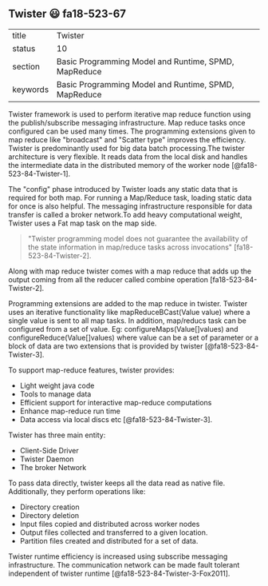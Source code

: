 ## Twister :smiley: fa18-523-67


|          |                                                      |
| -------- | ---------------------------------------------------- |
| title    | Twister                                              | 
| status   | 10                                                   |
| section  | Basic Programming Model and Runtime, SPMD, MapReduce |
| keywords | Basic Programming Model and Runtime, SPMD, MapReduce |



Twister framework is used to perform iterative map reduce function using the 
publish/subscribe messaging infrastructure. Map reduce tasks once configured
can be used many times. The programming extensions given to map reduce like 
"broadcast" and "Scatter type" improves the efficiency. Twister is 
predominantly used for big data batch processing.The twister architecture is
very flexible. It reads data from the local disk and handles the intermediate
data in the distributed memory of the worker node [@fa18-523-84-Twister-1].

The "config" phase introduced by Twister loads any static data that is required
for both map. For running a Map/Reduce task, loading static data for once is 
also helpful. The messaging infrastructure responsible for data transfer is 
called a broker network.To add heavy computational weight, Twister uses a Fat
map task on the map side. 
> "Twister programming model does not guarantee the availability of the state
information in map/reduce tasks across invocations" [fa18-523-84-Twister-2].

Along with map reduce twister comes with a map reduce that adds up the output
coming from all the reducer called combine operation [fa18-523-84-Twister-2].

Programming extensions are added to the map reduce in twister. Twister uses
an iterative functionality like mapReduceBCast(Value value) where a single
value is sent to all map tasks. In addition, map/reducs task can be configured
from a set of value. Eg: configureMaps(Value[]values) and 
configureReduce(Value[]values) where value can be a set of parameter or a block
of data are two extensions that is provided by twister [@fa18-523-84-Twister-3].

To support map-reduce features, twister provides:

- Light weight java code
-	Tools to manage data
-	Efficient support for interactive map-reduce computations
-	Enhance map-reduce run time
-	Data access via local discs etc [@fa18-523-84-Twister-3].

Twister has three main entity:

-	Client-Side Driver
-	Twister Daemon
-	The broker Network

To pass data directly, twister keeps all the data read as native file. 
Additionally, they perform operations like:

-	Directory creation
-	Directory deletion
-	Input files copied and distributed across worker nodes
-	Output files collected and transferred to a given location.
-	Partition files created and distributed for a set of data.

Twister runtime efficiency is increased using subscribe messaging 
infrastructure. The communication network can be made fault tolerant
independent of twister runtime [@fa18-523-84-Twister-3-Fox2011]. 



